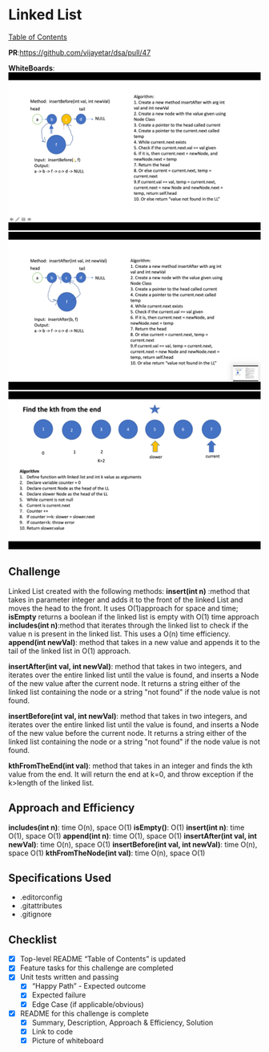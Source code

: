 # Linked List

[Table of Contents](./../../../../../../README.md)

__PR__:https://github.com/vijayetar/dsa/pull/47

__WhiteBoards__:
![InsertBefore](../assets/insertBefore.png)
![InsertAfter](../assets/insertAfter.png)
![kthFromTheNode](../assets/Kth_from_the_end.png)

## Challenge
Linked List created with the following methods:
__insert(int n)__ :method that takes in parameter integer and adds it to the front of the linked List and moves the head to the front. It uses O(1)approach for space and time;
__isEmpty__ returns a boolean if the linked list is empty with O(1) time approach
__includes(int n)__:method that iterates through the linked list to check if the value n is present in the linked list.  This uses a O(n) time efficiency.
__append(int newVal)__: method that takes in a new value and appends it to the tail of the linked list in O(1) approach.

__insertAfter(int val, int newVal)__: method that takes in two integers, and iterates over the entire linked list until the value is found, and inserts a Node of the new value after the current node. It returns a string either of the linked list containing the node or a string "not found" if the node value is not found.

__insertBefore(int val, int newVal)__: method that takes in two integers, and iterates over the entire linked list until the value is found, and inserts a Node of the new value before the current node. It returns a string either of the linked list containing the node or a string "not found" if the node value is not found.

__kthFromTheEnd(int val)__: method that takes in an integer and finds the kth value from the end.  It will return the end at k=0, and throw exception if the k>length of the linked list.

## Approach and Efficiency
__includes(int n)__: time O(n), space O(1)
__isEmpty()__: O(1)
__insert(int n)__: time O(1), space O(1)
__append(int n)__: time O(1), space O(1)
__insertAfter(int val, int newVal)__: time O(n), space O(1)
__insertBefore(int val, int newVal)__: time O(n), space O(1)
__kthFromTheNode(int val)__: time O(n), space O(1)

## Specifications Used
* .editorconfig
* .gitattributes
* .gitignore

## Checklist
 - [x] Top-level README “Table of Contents” is updated
 - [x] Feature tasks for this challenge are completed
 - [x] Unit tests written and passing
     - [x] “Happy Path” - Expected outcome
     - [x] Expected failure
     - [x] Edge Case (if applicable/obvious)
 - [x] README for this challenge is complete
     - [x] Summary, Description, Approach & Efficiency, Solution
     - [x] Link to code
     - [x] Picture of whiteboard
